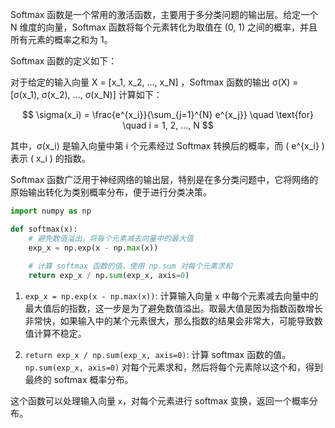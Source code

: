 Softmax 函数是一个常用的激活函数，主要用于多分类问题的输出层。给定一个 N 维度的向量，Softmax 函数将每个元素转化为取值在 (0, 1) 之间的概率，并且所有元素的概率之和为 1。

Softmax 函数的定义如下：

对于给定的输入向量  X = \[x_1, x_2, ..., x_N] ，Softmax 函数的输出 σ(X) = \[σ(x_1), σ(x_2), ..., σ(x_N)]  计算如下：

$$
\sigma(x_i) = \frac{e^{x_i}}{\sum_{j=1}^{N} e^{x_j}} \quad \text{for} \quad i = 1, 2, ..., N
$$

其中，σ(x_i) 是输入向量中第  i 个元素经过 Softmax 转换后的概率，而 \( e^{x_i} \) 表示 \( x_i \) 的指数。

Softmax 函数广泛用于神经网络的输出层，特别是在多分类问题中，它将网络的原始输出转化为类别概率分布，便于进行分类决策。

```python
import numpy as np

def softmax(x):
    # 避免数值溢出，将每个元素减去向量中的最大值
    exp_x = np.exp(x - np.max(x))
    
    # 计算 softmax 函数的值，使用 np.sum 对每个元素求和
    return exp_x / np.sum(exp_x, axis=0)
```
1. `exp_x = np.exp(x - np.max(x))`: 计算输入向量 `x` 中每个元素减去向量中的最大值后的指数，这一步是为了避免数值溢出。取最大值是因为指数函数增长非常快，如果输入中的某个元素很大，那么指数的结果会非常大，可能导致数值计算不稳定。

2. `return exp_x / np.sum(exp_x, axis=0)`: 计算 softmax 函数的值。`np.sum(exp_x, axis=0)` 对每个元素求和，然后将每个元素除以这个和，得到最终的 softmax 概率分布。

这个函数可以处理输入向量 `x`，对每个元素进行 softmax 变换，返回一个概率分布。